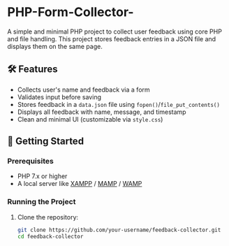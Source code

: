 # PHP-Form-Collector-

A simple and minimal PHP project to collect user feedback using core PHP and file handling. This project stores feedback entries in a JSON file and displays them on the same page.

## 🛠 Features

- Collects user's name and feedback via a form
- Validates input before saving
- Stores feedback in a `data.json` file using `fopen()`/`file_put_contents()`
- Displays all feedback with name, message, and timestamp
- Clean and minimal UI (customizable via `style.css`)

## 🚀 Getting Started

### Prerequisites

- PHP 7.x or higher
- A local server like [XAMPP](https://www.apachefriends.org/) / [MAMP](https://www.mamp.info/) / [WAMP](https://www.wampserver.com/)

### Running the Project

1. Clone the repository:
   ```bash
   git clone https://github.com/your-username/feedback-collector.git
   cd feedback-collector
